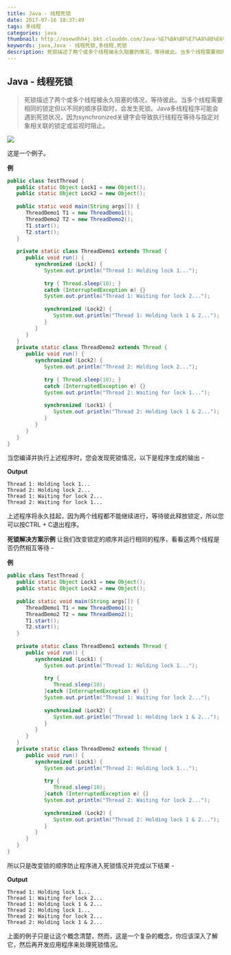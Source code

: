 ```yaml
---
title: Java - 线程死锁
date: 2017-07-16 18:37:49
tags: 多线程
categories: java
thumbnail: http://osewdhh4j.bkt.clouddn.com/Java-%E7%BA%BF%E7%A8%8B%E6%AD%BB%E9%94%81.png
keywords: java,Java - 线程死锁,多线程,死锁
description: 死锁描述了两个或多个线程被永久阻塞的情况，等待彼此。当多个线程需要相同的锁定但以不同的顺序获取时，会发生死锁。Java多线程程序可能会遇到死锁状况，因为synchronized关键字会导致执行线程在等待与指定对象相关联的锁定或监视时阻止。
---
```


## Java - 线程死锁

> 死锁描述了两个或多个线程被永久阻塞的情况，等待彼此。当多个线程需要相同的锁定但以不同的顺序获取时，会发生死锁。Java多线程程序可能会遇到死锁状况，因为synchronized关键字会导致执行线程在等待与指定对象相关联的锁定或监视时阻止。

![](http://osewdhh4j.bkt.clouddn.com/Java-%E7%BA%BF%E7%A8%8B%E6%AD%BB%E9%94%81.png)

这是一个例子。



**例**
```java
public class TestThread {
   public static Object Lock1 = new Object();
   public static Object Lock2 = new Object();
   
   public static void main(String args[]) {
      ThreadDemo1 T1 = new ThreadDemo1();
      ThreadDemo2 T2 = new ThreadDemo2();
      T1.start();
      T2.start();
   }
   
   private static class ThreadDemo1 extends Thread {
      public void run() {
         synchronized (Lock1) {
            System.out.println("Thread 1: Holding lock 1...");
            
            try { Thread.sleep(10); }
            catch (InterruptedException e) {}
            System.out.println("Thread 1: Waiting for lock 2...");
            
            synchronized (Lock2) {
               System.out.println("Thread 1: Holding lock 1 & 2...");
            }
         }
      }
   }
   private static class ThreadDemo2 extends Thread {
      public void run() {
         synchronized (Lock2) {
            System.out.println("Thread 2: Holding lock 2...");
            
            try { Thread.sleep(10); }
            catch (InterruptedException e) {}
            System.out.println("Thread 2: Waiting for lock 1...");
            
            synchronized (Lock1) {
               System.out.println("Thread 2: Holding lock 1 & 2...");
            }
         }
      }
   } 
}
```
当您编译并执行上述程序时，您会发现死锁情况，以下是程序生成的输出 -

**Output**

    Thread 1: Holding lock 1...
    Thread 2: Holding lock 2...
    Thread 1: Waiting for lock 2...
    Thread 2: Waiting for lock 1...

上述程序将永久挂起，因为两个线程都不能继续进行，等待彼此释放锁定，所以您可以按CTRL + C退出程序。

**死锁解决方案示例**
让我们改变锁定的顺序并运行相同的程序，看看这两个线程是否仍然相互等待 -

**例**
```java
public class TestThread {
   public static Object Lock1 = new Object();
   public static Object Lock2 = new Object();
   
   public static void main(String args[]) {
      ThreadDemo1 T1 = new ThreadDemo1();
      ThreadDemo2 T2 = new ThreadDemo2();
      T1.start();
      T2.start();
   }
   
   private static class ThreadDemo1 extends Thread {
      public void run() {
         synchronized (Lock1) {
            System.out.println("Thread 1: Holding lock 1...");
            
            try {
               Thread.sleep(10);
            }catch (InterruptedException e) {}
            System.out.println("Thread 1: Waiting for lock 2...");
            
            synchronized (Lock2) {
               System.out.println("Thread 1: Holding lock 1 & 2...");
            }
         }
      }
   }
   private static class ThreadDemo2 extends Thread {
      public void run() {
         synchronized (Lock1) {
            System.out.println("Thread 2: Holding lock 1...");
           
            try {
               Thread.sleep(10);
            }catch (InterruptedException e) {}
            System.out.println("Thread 2: Waiting for lock 2...");
            
            synchronized (Lock2) {
               System.out.println("Thread 2: Holding lock 1 & 2...");
            }
         }
      }
   } 
}
```
所以只是改变锁的顺序防止程序进入死锁情况并完成以下结果 -

**Output**

    Thread 1: Holding lock 1...
    Thread 1: Waiting for lock 2...
    Thread 1: Holding lock 1 & 2...
    Thread 2: Holding lock 1...
    Thread 2: Waiting for lock 2...
    Thread 2: Holding lock 1 & 2...

上面的例子只是让这个概念清楚，然而，这是一个复杂的概念，你应该深入了解它，然后再开发应用程序来处理死锁情况。



